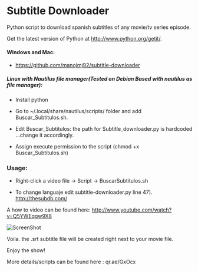 Subtitle Downloader
===================

Python script to download spanish subtitles of any movie/tv series episode.

Get the latest version of Python at http://www.python.org/getit/.

#### Windows and Mac:
* https://github.com/manojmj92/subtitle-downloader

##### Linux with Nautilus file manager(Tested on Debian Based with nautilus as file manager):
* Install python

* Go to ~/.local/share/nautilus/scripts/ folder and add Buscar_Subtitulos.sh.

* Edit Buscar_Subtitulos: the path for Subtitle_downloader.py is hardcoded ...change it accordingly.

* Assign execute permission to the script (chmod +x Buscar_Subtitulos.sh)

### Usage:
* Right-click a video file -> Script -> BuscarSubtitulos.sh

* To change languaje edit subtitle-downloader.py line 47). http://thesubdb.com/

A how to video can be found here: http://www.youtube.com/watch?v=Q5YWEqgw9X8

![ScreenShot](https://cloud.githubusercontent.com/assets/1637697/3078931/1a693b9a-e487-11e3-8d51-64dce970ad9d.gif)

Voila. the .srt subtitle file will be created right next to your movie file.

Enjoy the show!

More details/scripts can be found here : qr.ae/GxOcx

